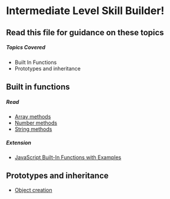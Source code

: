 # Intermediate Level Skill Builder!

## Read this file for guidance on these topics

##### Topics Covered

- Built In Functions
- Prototypes and inheritance

## Built in functions

##### Read
- [Array methods](http://www.w3schools.com/js/js_array_methods.asp)
- [Number methods](http://www.w3schools.com/js/js_number_methods.asp)
- [String methods](http://www.w3schools.com/js/js_string_methods.asp)

##### Extension

- [JavaScript Built-In Functions with Examples](http://www.programming-free.com/2012/07/javascript-built-in-functions-with.html) 

## Prototypes and inheritance

- [Object creation](http://tylermcginnis.com/object-creation-in-javascript-functional-instantiation-vs-prototypal-instantiation-vs-pseudo-classical-instantiation/)


